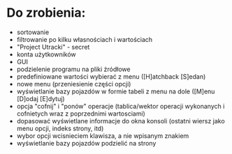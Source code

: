 # Do zrobienia:
* sortowanie
* filtrowanie po kilku własnościach i wartościach
* "Project Utracki" - secret
* konta użytkowników
* GUI
* podzielenie programu na pliki źródłowe
* predefiniowane wartości wybierać z menu ([H]atchback [S]edan)
* nowe menu (przeniesienie części opcji)
* wyświetlanie bazy pojazdów w formie tabeli z menu na dole ([M]enu [D]odaj [E]dytuj)
* opcja "cofnij" i "ponów" operacje (tablica/wektor operacji wykonanych i cofnietych wraz z poprzednimi wartosciami)
* dopasować wyświetlane informacje do okna konsoli (ostatni wiersz jako menu opcji, indeks strony, itd)
* wybor opcji wcisnieciem klawisza, a nie wpisanym znakiem
* wyświetlanie bazy pojazdów podzielić na strony
